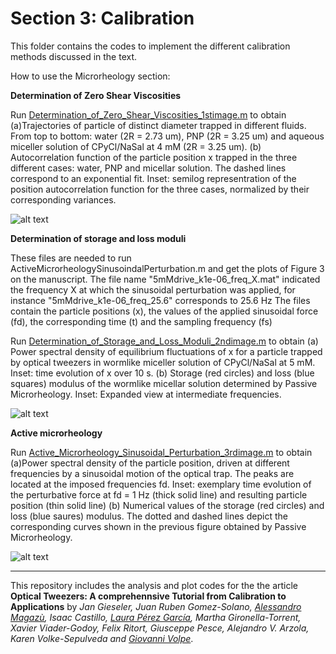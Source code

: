# Section 3: Calibration
 This folder contains the codes to implement the different calibration methods discussed in the text.
 
How to use the Microrheology section:


**Determination of Zero Shear Viscosities**

Run [Determination_of_Zero_Shear_Viscosities_1stimage.m](Determination_of_Zero_Shear_Viscosities_1stimage.m) to obtain (a)Trajectories of particle of distinct
diameter trapped in different fluids. From top to bottom: water (2R = 2.73 um), PNP
(2R = 3.25 um) and aqueous miceller solution of CPyCl/NaSal at 4 mM (2R = 3.25 um).
(b) Autocorrelation function of the particle position x trapped in the three different cases:
water, PNP and micellar solution. The dashed lines correspond to an exponential
fit. Inset: semilog representration of the position autocorrelation function for the three
cases, normalized by their corresponding variances.

![alt text](https://github.com/LauraPerezG/tweezers_AOP_tutorial/blob/merge_26nov_ales_lau/sec_4_3_microrheology_ruben/figures/1_Zero_shear_visc.jpg 
"Zero Shear viscosities")

**Determination of storage and loss moduli**

These files are needed to run ActiveMicrorheologySinusoindalPerturbation.m and get the plots of Figure 3 on the manuscript.
The file name "5mMdrive_k1e-06_freq_X.mat" indicated the frequency  X at which the sinusoidal perturbation was applied, for instance
	"5mMdrive_k1e-06_freq_25.6" corresponds to 25.6 Hz
The files contain the particle positions (x), the values of the applied sinusoidal force (fd), the corresponding time (t) and the sampling frequency (fs)


Run [Determination_of_Storage_and_Loss_Moduli_2ndimage.m](Determination_of_Storage_and_Loss_Moduli_2ndimage.m) to obtain (a) Power spectral density of
equilibrium fluctuations of x for a particle trapped by optical tweezers in wormlike miceller
solution of CPyCl/NaSal at 5 mM. Inset: time evolution of x over 10 s. (b) Storage (red circles) and
loss (blue squares) modulus of the wormlike micellar solution determined by Passive Microrheology.
Inset: Expanded view at intermediate frequencies.

![alt text](https://github.com/LauraPerezG/tweezers_AOP_tutorial/blob/merge_26nov_ales_lau/sec_4_3_microrheology_ruben/figures/2_Storage_and_loss.jpg 
"Storeage and loss")



**Active microrheology**

Run [Active_Microrheology_Sinusoidal_Perturbation_3rdimage.m](Active_Microrheology_Sinusoidal_Perturbation_3rdimage.m) to obtain (a)Power spectral density of the particle position, driven
at different frequencies by a sinusoidal motion of the optical trap. The peaks are located at
the imposed frequencies fd. Inset: exemplary time evolution of the perturbative force at
fd = 1 Hz (thick solid line) and resulting particle position (thin solid line) (b) Numerical
values of the storage (red circles) and loss (blue saures) modulus. The dotted and dashed lines depict the corresponding curves shown in  the previous figure obtained
by Passive Microrheology.

![alt text](https://github.com/LauraPerezG/tweezers_AOP_tutorial/blob/merge_26nov_ales_lau/sec_4_3_microrheology_ruben/figures/3_Active_mic_sinusoidal.jpg 
"Storeage and loss")




***


 
This repository includes the analysis and plot codes for the the article **Optical Tweezers: A comprehennsive Tutorial  from Calibration to Applications** by *Jan Gieseler, Juan Ruben Gomez-Solano, [Alessandro Magazù](http://softmatterlab.org/people/alessandro-magazzu/), Isaac Castillo, [Laura Pérez García](http://softmatterlab.org/people/laura-perez-garcia/), Martha Gironella-Torrent, Xavier Viader-Godoy, Felix Ritort, Giusceppe Pesce, Alejandro V. Arzola, Karen Volke-Sepulveda and [Giovanni Volpe](http://softmatterlab.org/people/giovanni-volpe/)*. 
 
